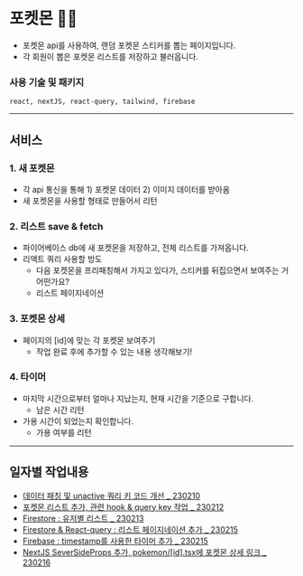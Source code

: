 # 포켓몬 🥚🐣

- 포켓몬 api를 사용하여, 랜덤 포켓몬 스티커를 뽑는 페이지입니다.
- 각 회원이 뽑은 포켓몬 리스트를 저장하고 불러옵니다.

### 사용 기술 및 패키지

```
react, nextJS, react-query, tailwind, firebase
```

---

## 서비스

### 1. 새 포켓몬

- 각 api 통신을 통해 1) 포켓몬 데이터 2) 이미지 데이터를 받아옴
- 새 포켓몬을 사용할 형태로 만들어서 리턴

### 2. 리스트 save & fetch

- 파이어베이스 db에 새 포켓몬을 저장하고, 전체 리스트를 가져옵니다.
- 리액트 쿼리 사용할 방도
  - 다음 포켓몬을 프리패칭해서 가지고 있다가, 스티커를 뒤집으면서 보여주는 거 어떤가요?
  - 리스트 페이지네이션

### 3. 포켓몬 상세

- 페이지의 [id]에 맞는 각 포켓몬 보여주기
  - 작업 완료 후에 추가할 수 있는 내용 생각해보기!

### 4. 타이머

- 마지막 시간으로부터 얼마나 지났는지, 현재 시간을 기준으로 구합니다.
  - 남은 시간 리턴
- 가용 시간이 되었는지 확인합니다.
  - 가용 여부를 리턴

---

## 일자별 작업내용

- [데이터 패칭 및 unactive 쿼리 키 코드 개선 _ 230210](https://github.com/dusunax/toy/issues/9)
- [포켓몬 리스트 추가, 관련 hook & query key 작업 _ 230212](https://github.com/dusunax/toy/issues/11)
- [Firestore : 유저별 리스트 _ 230213](https://github.com/dusunax/toy/issues/13)
- [Firestore & React-query : 리스트 페이지네이션 추가 _ 230215](https://github.com/dusunax/toy/issues/15)
- [Firebase : timestamp를 사용한 타이머 추가 _ 230215](https://github.com/dusunax/toy/issues/17)
- [NextJS SeverSideProps 추가, pokemon/[id].tsx에 포켓몬 상세 링크 _ 230216](https://github.com/dusunax/toy/issues/20)
